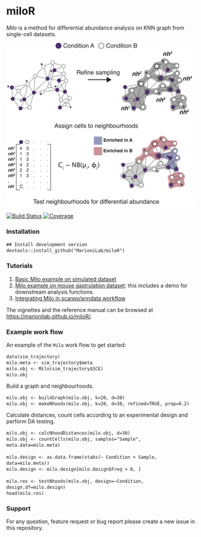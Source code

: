 # miloR
_Milo_ is a method for differential abundance analysis on KNN graph from single-cell datasets.

<p align="center">
  <img src="docs/milo_schematic.png" width="500">
</p>

[![Build Status](https://travis-ci.com/MikeDMorgan/miloR.svg?branch=master)](https://travis-ci.com/MikeDMorgan/miloR)
[![Coverage](https://codecov.io/gh/MikeDMorgan/miloR/branch/master/graph/badge.svg)](https://codecov.io/gh/MikeDMorgan/miloR)


### Installation

```
## Install development version
devtools::install_github("MarioniLab/miloR") 
```

### Tutorials

1. [Basic Milo example on simulated dataset](https://raw.githack.com/MarioniLab/miloR/use_pkgdown/docs/articles/milo_demo.html)
2. [Milo example on mouse gastrulation dataset](https://raw.githack.com/MarioniLab/miloR/use_pkgdown/docs/articles/milo_gastrulation.html): this includes a demo for downstream analysis functions.
3. [Integrating Milo in scanpy/anndata workflow](https://github.com/MarioniLab/milo_analysis_2020/blob/main/notebooks/milo_in_python.ipynb)

The vignettes and the reference manual can be browsed at https://marionilab.github.io/miloR/.

### Example work flow
An example of the `Milo` work flow to get started:

```{r}
data(sim_trajectory)
milo.meta <- sim_trajectory$meta
milo.obj <- Milo(sim_trajectory$SCE)
milo.obj
```

Build a graph and neighbourhoods.

```{r}
milo.obj <- buildGraph(milo.obj, k=20, d=30)
milo.obj <- makeNhoods(milo.obj, k=20, d=30, refined=TRUE, prop=0.2)
```

Calculate distances, count cells according to an experimental design and perform DA testing.

```{r}
milo.obj <- calcNhoodDistances(milo.obj, d=30)
milo.obj <- countCells(milo.obj, samples="Sample", meta.data=milo.meta)

milo.design <- as.data.frame(xtabs(~ Condition + Sample, data=milo.meta))
milo.design <- milo.design[milo.design$Freq > 0, ]

milo.res <- testNhoods(milo.obj, design=~Condition, design.df=milo.design)
head(milo.res)
```

### Support

For any question, feature request or bug report please create a new issue in this repository.






